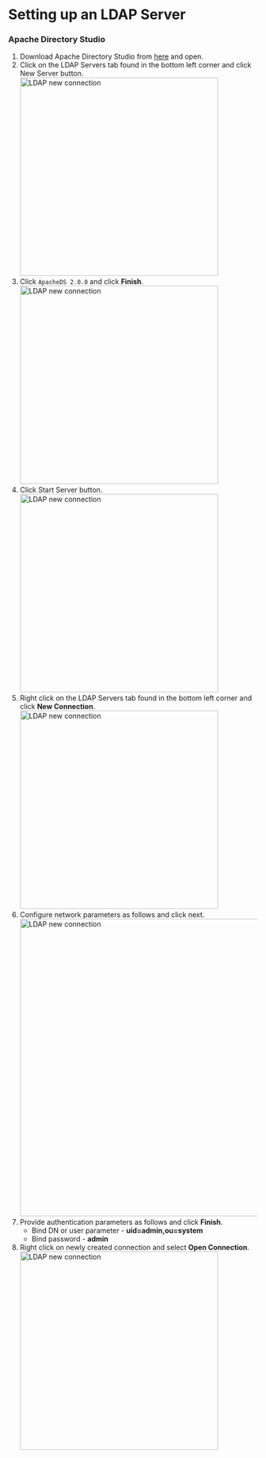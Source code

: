 # Setting up an LDAP Server

### Apache Directory Studio

1. Download Apache Directory Studio from [here](http://directory.apache.org/studio/) and open.
2. Click on the LDAP Servers tab found in the bottom left corner and click New Server button.</br>
   <img src="{{base_path}}/assets/img/integrate/connectors/ldap_connector/create-ldap-server.png" title="LDAP new connection" width="400" alt="LDAP new connection"/>
3. Click `ApacheDS 2.0.0` and click **Finish**.</br>
   <img src="{{base_path}}/assets/img/integrate/connectors/ldap_connector/create-ldap-server-form.png" title="LDAP new connection" width="400" alt="LDAP new connection"/>
4. Click Start Server button.</br>
   <img src="{{base_path}}/assets/img/integrate/connectors/ldap_connector/start-ldap-server.png" title="LDAP new connection" width="400" alt="LDAP new connection"/>
5. Right click on the LDAP Servers tab found in the bottom left corner and click **New Connection**.</br>
    <img src="{{base_path}}/assets/img/integrate/connectors/ldap_connector/ds_create_new_connection.png" title="LDAP new connection" width="400" alt="LDAP new connection"/>
6. Configure network parameters as follows and click next.</br>
    <img src="{{base_path}}/assets/img/integrate/connectors/ldap_connector/creating_a_new_connection.png" title="LDAP new connection" width="600" alt="LDAP new connection"/>
7. Provide authentication parameters as follows and click **Finish**.
    * Bind DN or user parameter - **uid=admin,ou=system**
    * Bind password - **admin**
8.  Right click on newly created connection and select **Open Connection**.</br>
    <img src="{{base_path}}/assets/img/integrate/connectors/ldap_connector/open_connection.png" title="LDAP new connection" width="400" alt="LDAP new connection"/>
